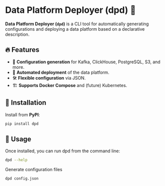 # Data Platform Deployer (dpd) 🚀

**Data Platform Deployer (`dpd`)** is a CLI tool for automatically generating configurations and deploying a data platform based on a declarative description.

## 🔥 Features
- 📜 **Configuration generation** for Kafka, ClickHouse, PostgreSQL, S3, and more.
- 🚀 **Automated deployment** of the data platform.
- 🛠 **Flexible configuration** via JSON.
- 🏗 **Supports Docker Compose** and (future) Kubernetes.

## 🚀 Installation
Install from **PyPI**:
```sh
pip install dpd
```
## 📝 Usage
Once installed, you can run dpd from the command line:
```sh 
dpd --help
```
Generate configuration files
```sh 
dpd config.json
```

